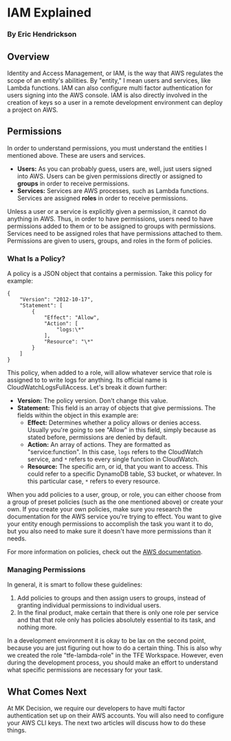 # IAM Explained

### By Eric Hendrickson

## Overview

Identity and Access Management, or IAM, is the way that AWS regulates the scope of an entity's abilities. By "entity," I mean users and services, like Lambda functions. IAM can also configure multi factor authentication for users signing into the AWS console. IAM is also directly involved in the creation of keys so a user in a remote development environment can deploy a project on AWS.

## Permissions

In order to understand permissions, you must understand the entities I mentioned above. These are users and services.

* **Users:** As you can probably guess, users are, well, just users signed into AWS. Users can be given permissions directly or assigned to **groups** in order to receive permissions.
* **Services:** Services are AWS processes, such as Lambda functions. Services are assigned **roles** in order to receive permissions.

Unless a user or a service is explicitly given a permission, it cannot do anything in AWS. Thus, in order to have permissions, users need to have permissions added to them or to be assigned to groups with permissions. Services need to be assigned roles that have permissions attached to them. Permissions are given to users, groups, and roles in the form of policies.

### What Is a Policy?

A policy is a JSON object that contains a permission. Take this policy for example:

    {
        "Version": "2012-10-17",
        "Statement": [
            {
                "Effect": "Allow",
                "Action": [
                    "logs:\*"
                ],
                "Resource": "\*"
            }
        ]
    }

This policy, when added to a role, will allow whatever service that role is assigned to to write logs for anything. Its official name is CloudWatchLogsFullAccess. Let's break it down further:

* **Version:** The policy version. Don't change this value.
* **Statement:** This field is an array of objects that give permissions. The fields within the object in this example are:
  * **Effect:** Determines whether a policy allows or denies access. Usually you're going to see "Allow" in this field, simply because as stated before, permissions are denied by default.
  * **Action:** An array of actions. They are formatted as "service:function". In this case, `logs` refers to the CloudWatch service, and `*` refers to every single function in CloudWatch.
  * **Resource:** The specific arn, or id, that you want to access. This could refer to a specific DynamoDB table, S3 bucket, or whatever. In this particular case, `*` refers to every resource.

When you add policies to a user, group, or role, you can either choose from a group of preset policies (such as the one mentioned above) or create your own. If you create your own policies, make sure you research the documentation for the AWS service you're trying to effect. You want to give your entity enough permissions to accomplish the task you want it to do, but you also need to make sure it doesn't have more permissions than it needs.

For more information on policies, check out the [AWS documentation](https://docs.aws.amazon.com/IAM/latest/UserGuide/access_policies.html).

### Managing Permissions

In general, it is smart to follow these guidelines:

1. Add policies to groups and then assign users to groups, instead of granting individual permissions to individual users.
2. In the final product, make certain that there is only one role per service and that that role only has policies absolutely essential to its task, and nothing more.

In a development environment it is okay to be lax on the second point, because you are just figuring out how to do a certain thing. This is also why we created the role "tfe-lambda-role" in the TFE Workspace. However, even during the development process, you should make an effort to understand what specific permissions are necessary for your task.

## What Comes Next

At MK Decision, we require our developers to have multi factor authentication set up on their AWS accounts. You will also need to configure your AWS CLI keys. The next two articles will discuss how to do these things.
